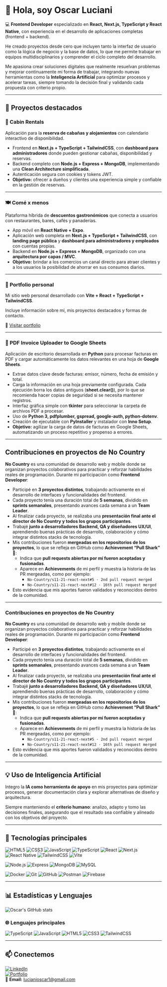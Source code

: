 # 👋 Hola, soy Oscar Luciani

💻 **Frontend Developer** especializado en **React, Next.js, TypeScript y React Native**, con experiencia en el desarrollo de aplicaciones completas (frontend + backend).  

He creado proyectos desde cero que incluyen tanto la interfaz de usuario como la lógica de negocio y la base de datos, lo que me permite trabajar en equipos multidisciplinarios y comprender el ciclo completo del desarrollo.  

Me apasiona crear soluciones digitales que realmente resuelvan problemas y mejorar continuamente mi forma de trabajar, integrando nuevas herramientas como la **Inteligencia Artificial** para optimizar procesos y acelerar tareas, siempre tomando la decisión final y validando cada propuesta con criterio propio.

---

## 📌 Proyectos destacados

### 🏡 Cabin Rentals
Aplicación para la **reserva de cabañas y alojamientos** con calendario interactivo de disponibilidad.

- Frontend en **Next.js + TypeScript + TailwindCSS**, con **dashboard para administradores** donde pueden gestionar cabañas, disponibilidad y reservas.
- Backend completo con **Node.js + Express + MongoDB**, implementando una **Clean Architecture simplificada**.
- Autenticación segura con cookies y tokens JWT.
- **Objetivo:** ofrecer a dueños y clientes una experiencia simple y confiable en la gestión de reservas.

---

### 🍽️ Comé x menos
Plataforma híbrida de **descuentos gastronómicos** que conecta a usuarios con restaurantes, bares, cafés y panaderías.

- App móvil en **React Native + Expo**.
- Aplicación web completa en **Next.js + TypeScript + TailwindCSS**, con **landing page pública** y **dashboard para administradores y empleados** con cuentas propias.
- Backend en **Node.js + Express + MongoDB**, organizado con una **arquitectura por capas / MVC**.
- **Objetivo:** brindar a los comercios un canal directo para atraer clientes y a los usuarios la posibilidad de ahorrar en sus consumos diarios.

---

### 💼 Portfolio personal
Mi sitio web personal desarrollado con **Vite + React + TypeScript + TailwindCSS**.

Incluye información sobre mí, mis proyectos destacados y formas de contacto.

🔗 [Visitar portfolio](https://oscar-luciani.netlify.app)

---

### 🧾 PDF Invoice Uploader to Google Sheets
Aplicación de escritorio desarrollada en **Python** para procesar facturas en PDF y cargar automáticamente los datos relevantes en una hoja de **Google Sheets**.

- Extrae datos clave desde facturas: emisor, número, fecha de emisión y total.
- Carga la información en una hoja previamente configurada. Cada ejecución borra los datos antiguos (**sheet.clear()**), por lo que se recomienda hacer copias de seguridad si se necesita mantener registros.
- Interfaz gráfica simple con **tkinter** para seleccionar la carpeta de archivos PDF a procesar.
- Uso de **Python 3, pdfplumber, gspread, google-auth, python-dotenv**.
- Creación de ejecutable con **PyInstaller** y instalador con **Inno Setup**.
- **Objetivo:** agilizar la carga de datos de facturas en Google Sheets, automatizando un proceso repetitivo y propenso a errores.

---

## Contribuciones en proyectos de No Country
**No Country** es una comunidad de desarrollo web y mobile donde se organizan proyectos colaborativos para practicar y reforzar habilidades reales de programación. Durante mi participación como **Frontend Developer**:

- Participé en **3 proyectos distintos**, trabajando activamente en el desarrollo de interfaces y funcionalidades del frontend.
- Cada proyecto tenía una duración total de **5 semanas**, dividido en **sprints semanales**, presentando avances cada semana a un **Team Leader**.
- Al finalizar cada proyecto, se realizaba una **presentación final ante el director de No Country y todos los grupos participantes**.
- Trabajé **junto a desarrolladores Backend, QA y diseñadores UX/UI**, aprendiendo buenas prácticas de desarrollo, colaboración y cómo integrar distintos stacks de tecnología.
- Mis contribuciones fueron **mergeadas en los repositorios de los proyectos**, lo que se refleja en GitHub como **Achievement “Pull Shark”** 🦈:
  - Indica que **pull requests abiertas por mí fueron aceptadas y fusionadas**.
  - Aparece en **Achievements** de mi perfil y muestra la historia de las PR mergeadas, como por ejemplo:
    - `No-Country/s11-21-react-next#5 · 2nd pull request merged`
    - `No-Country/s11-21-react-next#12 · 16th pull request merged`
- Esto evidencia que mis aportes fueron validados y reconocidos dentro de la comunidad.
 

---

### Contribuciones en proyectos de No Country  

**No Country** es una comunidad de desarrollo web y mobile donde se organizan proyectos colaborativos para practicar y reforzar habilidades reales de programación. Durante mi participación como **Frontend Developer**:  

- Participé en **3 proyectos distintos**, trabajando activamente en el desarrollo de interfaces y funcionalidades del frontend.  
- Cada proyecto tenía una duración total de **5 semanas**, dividido en **sprints semanales**, presentando avances cada semana a un **Team Leader**.  
- Al finalizar cada proyecto, se realizaba una **presentación final ante el director de No Country y todos los grupos participantes**.  
- Trabajé **junto a desarrolladores Backend, QA y diseñadores UX/UI**, aprendiendo buenas prácticas de desarrollo, colaboración y cómo integrar distintos stacks de tecnología.  
- Mis contribuciones fueron **mergeadas en los repositorios de los proyectos**, lo que se refleja en GitHub como **Achievement “Pull Shark”** 🦈:  
  - Indica que **pull requests abiertas por mí fueron aceptadas y fusionadas**.  
  - Aparece en **Achievements** de mi perfil y muestra la historia de las PR mergeadas, como por ejemplo:  
    - `No-Country/s11-21-react-next#5 · 2nd pull request merged`  
    - `No-Country/s11-21-react-next#12 · 16th pull request merged`  
- Esto evidencia que mis aportes fueron validados y reconocidos dentro de la comunidad.

---

## 💡 Uso de Inteligencia Artificial
Integro la **IA como herramienta de apoyo** en mis proyectos para optimizar procesos, generar documentación clara y explorar alternativas de diseño y arquitectura.  

Siempre manteniendo el **criterio humano**: analizo, adapto y tomo las decisiones finales, asegurando que el resultado sea confiable y alineado con los objetivos del proyecto.

---

## 🔧 Tecnologías principales  

![HTML5](https://img.shields.io/badge/HTML5-E34F26?logo=html5&logoColor=white)
![CSS3](https://img.shields.io/badge/CSS3-1572B6?logo=css3&logoColor=white)
![JavaScript](https://img.shields.io/badge/JavaScript-F7DF1E?logo=javascript&logoColor=black)
![TypeScript](https://img.shields.io/badge/TypeScript-3178C6?logo=typescript&logoColor=white)
![React](https://img.shields.io/badge/React-20232A?logo=react&logoColor=61DAFB)
![Next.js](https://img.shields.io/badge/Next.js-000000?logo=nextdotjs&logoColor=white)
![React Native](https://img.shields.io/badge/React_Native-20232A?logo=react&logoColor=61DAFB)
![TailwindCSS](https://img.shields.io/badge/TailwindCSS-06B6D4?logo=tailwindcss&logoColor=white)
![Vite](https://img.shields.io/badge/Vite-646CFF?logo=vite&logoColor=white)

![Node.js](https://img.shields.io/badge/Node.js-43853D?logo=node-dot-js&logoColor=white)
![Express](https://img.shields.io/badge/Express-000000?logo=express&logoColor=white)
![MongoDB](https://img.shields.io/badge/MongoDB-4EA94B?logo=mongodb&logoColor=white)
![MySQL](https://img.shields.io/badge/MySQL-4479A1?logo=mysql&logoColor=white)

![Docker](https://img.shields.io/badge/Docker-2496ED?logo=docker&logoColor=white)
![Git](https://img.shields.io/badge/Git-F05032?logo=git&logoColor=white)
![GitHub](https://img.shields.io/badge/GitHub-181717?logo=github&logoColor=white)
![Postman](https://img.shields.io/badge/Postman-FF6C37?logo=postman&logoColor=white)
![Firebase](https://img.shields.io/badge/Firebase-FFCA28?logo=firebase&logoColor=black)

---

## 📊 Estadísticas y Lenguajes  

![Oscar's GitHub stats](https://github-readme-stats.vercel.app/api?username=OLuciani&show_icons=true&theme=tokyonight)  

### 🌐 Lenguajes principales
![TypeScript](https://img.shields.io/badge/TypeScript-3178C6?logo=typescript&logoColor=white)
![JavaScript](https://img.shields.io/badge/JavaScript-F7DF1E?logo=javascript&logoColor=black)
![HTML5](https://img.shields.io/badge/HTML5-E34F26?logo=html5&logoColor=white)
![CSS3](https://img.shields.io/badge/CSS3-1572B6?logo=css3&logoColor=white)
![TailwindCSS](https://img.shields.io/badge/TailwindCSS-06B6D4?logo=tailwindcss&logoColor=white) 

---

## 📫 Conectemos  

[![LinkedIn](https://img.shields.io/badge/LinkedIn-0077B5?logo=linkedin&logoColor=white)](https://linkedin.com/in/oscarluciani)  
[![Portfolio](https://img.shields.io/badge/Portfolio-000?logo=vercel&logoColor=white)](https://oscar-luciani.netlify.app)  
📧 **Email:** lucianioscar1@gmail.com
